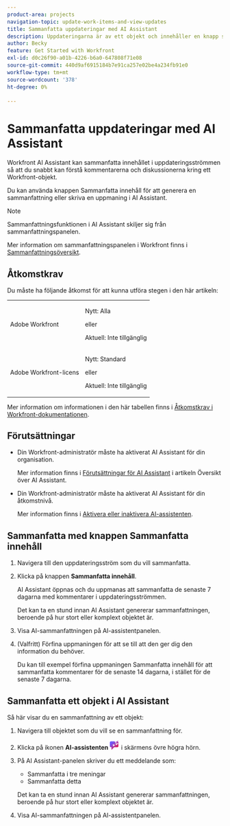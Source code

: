 ```yaml
---
product-area: projects
navigation-topic: update-work-items-and-view-updates
title: Sammanfatta uppdateringar med AI Assistant
description: Uppdateringarna är av ett objekt och innehåller en knapp som använder AI Assistant för att sammanfatta uppdateringar.
author: Becky
feature: Get Started with Workfront
exl-id: d0c26f90-a01b-4226-b6a0-647808f71e08
source-git-commit: 440d9af6915184b7e91ca257e02be4a234fb91e0
workflow-type: tm+mt
source-wordcount: '378'
ht-degree: 0%

---
```


# Sammanfatta uppdateringar med AI Assistant

Workfront AI Assistant kan sammanfatta innehållet i uppdateringsströmmen så att du snabbt kan förstå kommentarerna och diskussionerna kring ett Workfront-objekt.

Du kan använda knappen Sammanfatta innehåll för att generera en sammanfattning eller skriva en uppmaning i AI Assistant.

>[!NOTE]
>
>Sammanfattningsfunktionen i AI Assistant skiljer sig från sammanfattningspanelen.
>
>Mer information om sammanfattningspanelen i Workfront finns i [Sammanfattningsöversikt](/help/quicksilver/workfront-basics/the-new-workfront-experience/summary-overview.md).

## Åtkomstkrav

Du måste ha följande åtkomst för att kunna utföra stegen i den här artikeln:

<table style="table-layout:auto"> 
 <col> 
 <col> 
 <tbody> 
  <tr> 
   <td role="rowheader">Adobe Workfront</td> 
   <td><p>Nytt: Alla</p>
       <p>eller</p>
       <p>Aktuell: Inte tillgänglig</p></td>
  </tr> 
  <tr> 
   <td role="rowheader">Adobe Workfront-licens</td> 
   <td><p>Nytt: Standard</p>
       <p>eller</p>
       <p>Aktuell: Inte tillgänglig</p></td>
  </tr> 
 </tbody> 
</table>

Mer information om informationen i den här tabellen finns i [Åtkomstkrav i Workfront-dokumentationen](/help/quicksilver/administration-and-setup/add-users/access-levels-and-object-permissions/access-level-requirements-in-documentation.md).

## Förutsättningar

* Din Workfront-administratör måste ha aktiverat AI Assistant för din organisation.

  Mer information finns i [Förutsättningar för AI Assistant](/help/quicksilver/workfront-basics/ai-assistant/ai-assistant-overview.md#prerequisites-to-ai-assistant) i artikeln Översikt över AI Assistant.
* Din Workfront-administratör måste ha aktiverat AI Assistant för din åtkomstnivå.

  Mer information finns i [Aktivera eller inaktivera AI-assistenten](/help/quicksilver/workfront-basics/ai-assistant/enable-or-disable-assistant.md).

## Sammanfatta med knappen Sammanfatta innehåll

1. Navigera till den uppdateringsström som du vill sammanfatta.
1. Klicka på knappen **Sammanfatta innehåll**.

   AI Assistant öppnas och du uppmanas att sammanfatta de senaste 7 dagarna med kommentarer i uppdateringsströmmen.

   Det kan ta en stund innan AI Assistant genererar sammanfattningen, beroende på hur stort eller komplext objektet är.

1. Visa AI-sammanfattningen på AI-assistentpanelen.
1. (Valfritt) Förfina uppmaningen för att se till att den ger dig den information du behöver.

   Du kan till exempel förfina uppmaningen Sammanfatta innehåll för att sammanfatta kommentarer för de senaste 14 dagarna, i stället för de senaste 7 dagarna.

## Sammanfatta ett objekt i AI Assistant

Så här visar du en sammanfattning av ett objekt:

1. Navigera till objektet som du vill se en sammanfattning för.
1. Klicka på ikonen **AI-assistenten** ![AI-assistenten](assets/ai-assistant-icon.png) i skärmens övre högra hörn.
1. På AI Assistant-panelen skriver du ett meddelande som:

   * Sammanfatta i tre meningar
   * Sammanfatta detta

   Det kan ta en stund innan AI Assistant genererar sammanfattningen, beroende på hur stort eller komplext objektet är.

1. Visa AI-sammanfattningen på AI-assistentpanelen.
